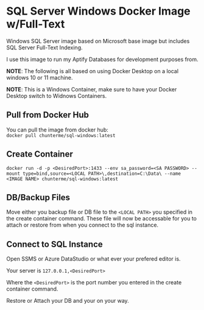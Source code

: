 # SQL Server Windows Docker Image w/Full-Text
Windows SQL Server image based on Microsoft base image but includes SQL Server Full-Text Indexing.

I use this image to run my Aptify Databases for development purposes from.

**NOTE**: The following is all based on using Docker Desktop on a local windows 10 or 11 machine.

**NOTE**: This is a Windows Container, make sure to have your Docker Desktop switch to Widnows Containers.

## Pull from Docker Hub
You can pull the image from docker hub:<br>
`docker pull chunterme/sql-windows:latest`

## Create Container
`docker run -d -p <DesiredPort>:1433 --env sa_password=<SA PASSWORD> --mount type=bind,source=<LOCAL PATH>\,destination=C:\Data\ --name <IMAGE NAME> chunterme/sql-windows:latest`

## DB/Backup Files
Move either you backup file or DB file to the `<LOCAL PATH>` you specified in the create container command. These file will now be accessable for you to attach or restore from when you connect to the sql instance.

## Connect to SQL Instance
Open SSMS or Azure DataStudio or what ever your prefered editor is.

Your server is `127.0.0.1,<DesiredPort>`

Where the `<DesiredPort>` is the port number you entered in the create container command.

Restore or Attach your DB and your on your way.

